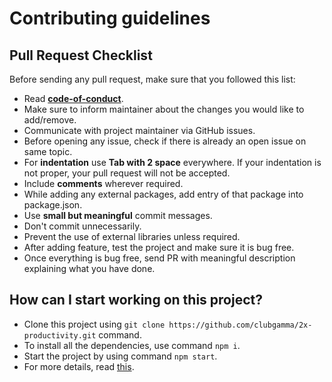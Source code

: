 # Contributing guidelines

## Pull Request Checklist

Before sending any pull request, make sure that you followed this list:

- Read **[code-of-conduct](https://github.com/clubgamma/code-of-conduct)**.
- Make sure to inform maintainer about the changes you would like to add/remove.
- Communicate with project maintainer via GitHub issues.
- Before opening any issue, check if there is already an open issue on same topic.
- For **indentation** use **Tab with 2 space** everywhere. If your indentation is not proper, your pull request will not be accepted.
- Include **comments** wherever required. 
- While adding any external packages, add entry of that package into package.json.
- Use **small but meaningful** commit messages.
- Don't commit unnecessarily.
- Prevent the use of external libraries unless required.
- After adding feature, test the project and make sure it is bug free.
- Once everything is bug free, send PR with meaningful description explaining what you have done.

## How can I start working on this project?

- Clone this project using `git clone https://github.com/clubgamma/2x-productivity.git` command.
- To install all the dependencies, use command `npm i`.
- Start the project by using command `npm start`.
- For more details, read [this](https://github.com/clubgamma/Awesome-Flutter-Art/blob/master/CONTRIBUTING.md).
